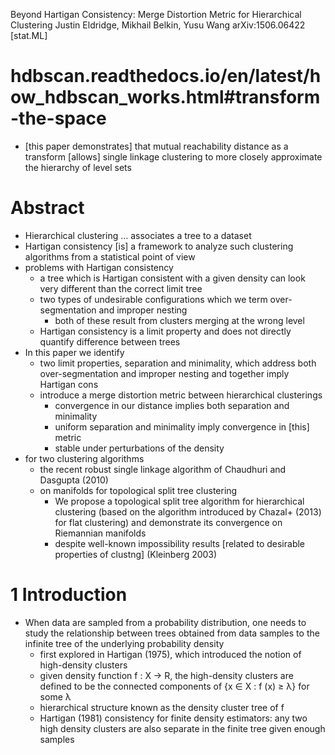 Beyond Hartigan Consistency: Merge Distortion Metric for Hierarchical Clustering
Justin Eldridge, Mikhail Belkin, Yusu Wang
arXiv:1506.06422 [stat.ML]

# hdbscan.readthedocs.io/en/latest/how_hdbscan_works.html#transform-the-space

* [this paper demonstrates] that mutual reachability distance as a transform
  [allows] single linkage clustering to
  more closely approximate the hierarchy of level sets

# Abstract

* Hierarchical clustering ... associates a tree to a dataset
* Hartigan consistency [is] a framework to analyze such clustering algorithms
  from a statistical point of view
* problems with Hartigan consistency
  * a tree which is Hartigan consistent with a given density can look very
    different than the correct limit tree
  * two types of undesirable configurations which we term
    over-segmentation and improper nesting
    * both of these result from clusters merging at the wrong level
  * Hartigan consistency is a limit property and does
    not directly quantify difference between trees
* In this paper we identify
  * two limit properties, separation and minimality, which address both
    over-segmentation and improper nesting and together imply Hartigan cons
  * introduce a merge distortion metric between hierarchical clusterings
    * convergence in our distance implies both separation and minimality
    * uniform separation and minimality imply convergence in [this] metric
    * stable under perturbations of the density
* for two clustering algorithms
  * the recent robust single linkage algorithm of Chaudhuri and Dasgupta (2010)
  * on manifolds for topological split tree clustering
    * We propose a topological split tree algorithm for hierarchical clustering
      (based on the algorithm introduced by Chazal+ (2013) for flat clustering)
      and demonstrate its convergence on Riemannian manifolds
    * despite well-known impossibility results
      [related to desirable properties of clustng] (Kleinberg 2003)

# 1 Introduction

* When data are sampled from a probability distribution, one needs to study the
  relationship between trees obtained from data samples
  to the infinite tree of the underlying probability density
  * first explored in Hartigan (1975), which
    introduced the notion of high-density clusters
  * given density function f : X → R, the
    high-density clusters are defined to be
    the connected components of {x ∈ X : f (x) ≥ λ} for some λ
  * hierarchical structure known as the density cluster tree of f
  * Hartigan (1981) consistency for finite density estimators:
    any two high density clusters are also separate
    in the finite tree given enough samples

